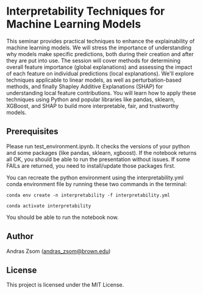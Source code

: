 
# Interpretability Techniques for Machine Learning Models
This seminar provides practical techniques to enhance the explainability of machine learning models. We will stress the importance of understanding why models make specific predictions, both during their creation and after they are put into use. The session will cover methods for determining overall feature importance (global explanations) and assessing the impact of each feature on individual predictions (local explanations). We'll explore techniques applicable to linear models, as well as perturbation-based methods, and finally Shapley Additive Explanations (SHAP) for understanding local feature contributions. You will learn how to apply these techniques using Python and popular libraries like pandas, sklearn, XGBoost, and SHAP to build more interpretable, fair, and trustworthy models.

## Prerequisites

Please run test_environment.ipynb. It checks the versions of your python and some packages (like pandas, sklearn, xgboost). If the notebook returns all OK, you should be able to run the presentation without issues. If some FAILs are returned, you need to install/update those packages first.

You can recreate the python environment using the interpretability.yml conda environment file by running these two commands in the terminal:

`conda env create -n interpretability -f interpretability.yml`

`conda activate interpretability`

You should be able to run the notebook now.

## Author

Andras Zsom (andras_zsom@brown.edu)

## License

This project is licensed under the MIT License.
